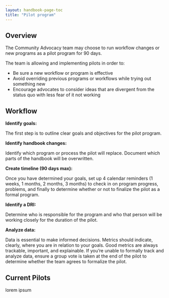 ```yaml
---
layout: handbook-page-toc
title: "Pilot program"
---
```


## Overview

The Community Advocacy team may choose to run workflow changes or new programs as a pilot program for 90 days. 

The team is allowing and implementing pilots in order to:

* Be sure a new workflow or program is effective
* Avoid overriding previous programs or workflows while trying out something new
* Encourage advocates to consider ideas that are divergent from the status quo with less fear of it not working

## Workflow

**Identify goals:**

The first step is to outline clear goals and objectives for the pilot program. 

**Identify handbook changes:**

Identify which program or process the pilot will replace. Document which parts of the handbook will be overwritten.

**Create timeline (90 days max):**

Once you have determined your goals, set up 4 calendar reminders (1 weeks, 1 months, 2 months, 3 months) to check in on program progress, problems, and finally to determine whether or not to finalize the pilot as a formal program. 

**Identify a DRI:**

Determine who is responsible for the program and who that person will be working closely for the duration of the pilot.

**Analyze data:**

Data is essential to make informed decisions. Metrics should indicate, clearly, where you are in relation to your goals. Good metrics are always trackable, important, and explainable. If you’re unable to formally track and analyze data, ensure a group vote is taken at the end of the pilot to determine whether the team agrees to formalize the pilot.

 ## Current Pilots

 lorem ipsum
